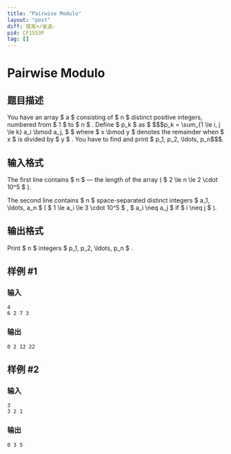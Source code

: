 ```yaml
---
title: "Pairwise Modulo"
layout: "post"
diff: 提高+/省选-
pid: CF1553F
tag: []
---
```


# Pairwise Modulo

## 题目描述

You have an array $ a $ consisting of $ n $ distinct positive integers, numbered from $ 1 $ to $ n $ . Define $ p_k $ as $ $$$p_k = \sum_{1 \le i, j \le k} a_i \bmod a_j, $ $  where  $ x \\bmod y $  denotes the remainder when  $ x $  is divided by  $ y $ . You have to find and print  $ p\_1, p\_2, \\ldots, p\_n$$$.

## 输入格式

The first line contains $ n $ — the length of the array ( $ 2 \le n \le 2 \cdot 10^5 $ ).

The second line contains $ n $ space-separated distinct integers $ a_1, \ldots, a_n $ ( $ 1 \le a_i \le 3 \cdot 10^5 $ , $ a_i \neq a_j $ if $ i \neq j $ ).

## 输出格式

Print $ n $ integers $ p_1, p_2, \ldots, p_n $ .

## 样例 #1

### 输入

```
4
6 2 7 3
```

### 输出

```
0 2 12 22
```

## 样例 #2

### 输入

```
3
3 2 1
```

### 输出

```
0 3 5
```

